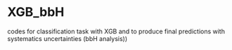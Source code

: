 # XGB_bbH
codes for classification task with XGB and to produce final predictions with systematics uncertainties (bbH analysis))
